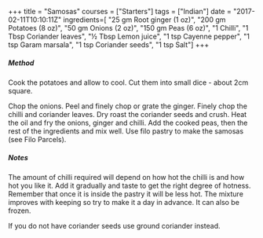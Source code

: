 +++
title = "Samosas"
courses = ["Starters"]
tags = ["Indian"]
date = "2017-02-11T10:10:11Z"
ingredients=[
	"25 gm Root ginger (1 oz)", 
	"200 gm Potatoes (8 oz)",
	"50 gm Onions (2 oz)", 
	"150 gm Peas (6 oz)",
	"1 Chilli", 
	"1 Tbsp Coriander leaves",
	"½ Tbsp Lemon juice", 
	"1 tsp Cayenne pepper",
	"1 tsp Garam marsala", 
	"1 tsp Coriander seeds",
	"1 tsp Salt"]
+++

##### Method
Cook the potatoes and allow to cool. Cut them into small dice - about 2cm
square. 

Chop the onions. Peel and finely chop or grate the ginger. Finely chop the
chilli and coriander leaves. Dry roast the coriander seeds and crush.
Heat the oil and fry the onions, ginger and chilli. Add the cooked peas, then
the rest of the ingredients and mix well.
Use filo pastry to make the samosas (see Filo Parcels).

##### Notes
The amount of chilli required will depend on how hot the chilli is and how hot
you like it. Add it gradually and taste to get the right degree of hotness.
Remember that once it is inside the pastry it will be less hot.
The mixture improves with keeping so try to make it a day in advance. It can
also be frozen.

If you do not have coriander seeds use ground coriander instead.